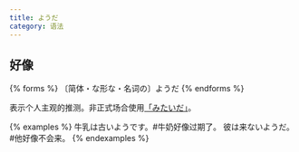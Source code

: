 ```yaml
---
title: ようだ
category: 语法
---
```


## 好像

{% forms %}
〔简体・な形な・名词の〕ようだ
{% endforms %}

表示个人主观的推测。非正式场合使用[「みたいだ」](../mitai)。

{% examples %}
牛乳は古いようです。#牛奶好像过期了。
彼は来ないようだ。#他好像不会来。
{% endexamples %}
